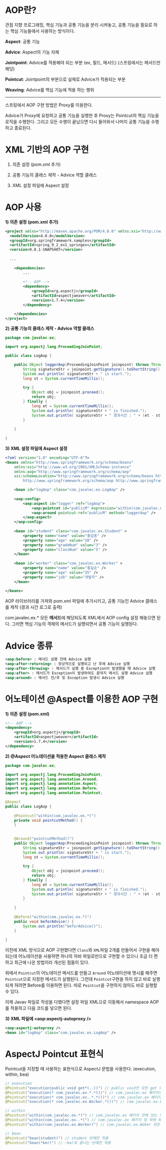 # AOP란?

관점 지향 프로그래밍, 핵심 기능과 공통 기능을 분리 시켜놓고, 공통 기능을 필요로 하는 핵심 기능들에서 사용하는 방식이다.

**Aspect**: 공통 기능

**Advice**: Aspect의 기능 자체

**Jointpoint**: Advice를 적용해야 되는 부분 (ex, 필드, 메서드) (스프링에서는 메서드만 해당)

**Pointcut**: Jointpoint의 부분으로 실제로 Advice가 적용되는 부분

**Weaving**: Advice를 핵심 기능에 적용 하는 행위

------------

스프링에서 AOP 구현 방법은 Proxy를 이용한다.

Advice가 Proxy에 요청하고 공통 기능을 실행한 후 Proxy는 Pointcut의 핵심 기능을 로직을 수행한다. 그리고 모든 수행이 끝났으면 다시 돌아와서 나머지 공통 기능을 수행하고 종료된다.



# XML 기반의 AOP 구현

1) 의존 설정 (pom.xml 추가)

2) 공통 기능의 클래스 제작 - Advice 역할 클래스

3) XML 설정 파일에 Aspect 설정



# AOP 사용

**1) 의존 설정 (pom.xml 추가)**

~~~xml
<project xmlns="http://maven.apache.org/POM/4.0.0" xmlns:xsi="http://www.w3.org/2001/XMLSchema-instance" xsi:schemaLocation="http://maven.apache.org/POM/4.0.0 http://maven.apache.org/xsd/maven-4.0.0.xsd">
  <modelVersion>4.0.0</modelVersion>
  <groupId>org.springframework.samples</groupId>
  <artifactId>spring_9_2_ex1_springex</artifactId>
  <version>0.0.1-SNAPSHOT</version>
  
  ...
	
	<dependencies>
		...
		
		<!-- AOP -->
		<dependency>
			<groupId>org.aspectj</groupId>
			<artifactId>aspectjweaver</artifactId>
			<version>1.7.4</version>
		</dependency>

	</dependencies>	
</project>
~~~



**2) 공통 기능의 클래스 제작 - Advice 역할 클래스**

~~~java
package com.javalec.ex;

import org.aspectj.lang.ProceedingJoinPoint;

public class LogAop {

	public Object loggerAop(ProceedingJoinPoint joinpoint) throws Throwable {
		String signatureStr = joinpoint.getSignature().toShortString();
		System.out.println( signatureStr + " is start.");
		long st = System.currentTimeMillis();
		
		try {
			Object obj = joinpoint.proceed();
			return obj;
		} finally {
			long et = System.currentTimeMillis();
			System.out.println( signatureStr + " is finished.");
			System.out.println( signatureStr + " 경과시간 : " + (et - st));
		}
		
	}
	
}
~~~



**3) XML 설정 파일에 Aspect 설정**

~~~xml
<?xml version="1.0" encoding="UTF-8"?>
<beans xmlns="http://www.springframework.org/schema/beans"
	xmlns:xsi="http://www.w3.org/2001/XMLSchema-instance"
	xmlns:aop="http://www.springframework.org/schema/aop"
	xsi:schemaLocation="http://www.springframework.org/schema/beans http://www.springframework.org/schema/beans/spring-beans.xsd
		http://www.springframework.org/schema/aop http://www.springframework.org/schema/aop/spring-aop-3.2.xsd">

	<bean id="logAop" class="com.javalec.ex.LogAop" />
	
	<aop:config>
		<aop:aspect id="logger" ref="logAop">
			<aop:pointcut id="publicM" expression="within(com.javalec.ex.*)"  />
			<aop:around pointcut-ref="publicM" method="loggerAop" />
		</aop:aspect>
	</aop:config>
	
	<bean id="student" class="com.javalec.ex.Student" >
		<property name="name" value="홍길동" />
		<property name="age" value="10" />
		<property name="gradeNum" value="3" />
		<property name="classNum" value="5" />
	</bean>
	
	<bean id="worker" class="com.javalec.ex.Worker" >
		<property name="name" value="홍길순" />
		<property name="age" value="35" />
		<property name="job" value="개발자" />
	</bean>
	
</beans>
~~~

AOP 라이브러리를 가져와 pom.xml 파일에 추가시키고, 공통 기능인 Advice 클래스를 제작 (경과 시간 로그로 출력)

com.javalec.ex.* 모든 **메서드**에 해당되도록 XML에서 AOP config 설정 해놓으면 된다. 그러면 핵심 기능의 객체의 메서드가 실행되면서 공통 기능이 실행된다.



# Advice 종류 

~~~xml
<aop:before> : 메서드 실행 전에 Advice 실행
<aop:after-returning> : 정상적으로 실행되고 난 후에 Advice 실행
<aop:after-throwing> : 메서드가 실행 중 Exception이 발생했을 때 Advice 실행
<aop:after> : 메서드가 Exception이 발생하여도 끝까지 메서드 실행 Advice 실행
<aop:around> : 메서드 전/후 및 Exception 발생시 Advice 실행
~~~



# 어노테이션 @Aspect를 이용한 AOP 구현

**1) 의존 설정 (pom.xml)**

~~~xml
<!-- AOP -->
<dependency>
    <groupId>org.aspectj</groupId>
    <artifactId>aspectjweaver</artifactId>
    <version>1.7.4</version>
</dependency>
~~~

**2) @Aspect 어노테이션을 적용한 Aspect 클래스 제작**

~~~java
package com.javalec.ex;

import org.aspectj.lang.ProceedingJoinPoint;
import org.aspectj.lang.annotation.Around;
import org.aspectj.lang.annotation.Aspect;
import org.aspectj.lang.annotation.Before;
import org.aspectj.lang.annotation.Pointcut;

@Aspect
public class LogAop {
	
	@Pointcut("within(com.javalec.ex.*)")
	private void pointcutMethod() {
	}
	
	
	@Around("pointcutMethod()")
	public Object loggerAop(ProceedingJoinPoint joinpoint) throws Throwable {
		String signatureStr = joinpoint.getSignature().toShortString();
		System.out.println( signatureStr + " is start.");
		long st = System.currentTimeMillis();
		
		try {
			Object obj = joinpoint.proceed();
			return obj;
		} finally {
			long et = System.currentTimeMillis();
			System.out.println( signatureStr + " is finished.");
			System.out.println( signatureStr + " 경과시간 : " + (et - st));
		}
		
	}
	
	@Before("within(com.javalec.ex.*)")
	public void beforAdvice() {
		System.out.println("beforAdvice()");
	}
	
}
~~~

이전에 XML 방식으로 AOP 구현했다면 `Class`와 `XML`파일 2개를 만들어서 구현을 해야되는데 어노테이션을 사용하면 하나의 자바 파일로만으로 구현할 수 있으니 조금 더 편하고 최근에 나온 방법이라 개선된 점들이 있다.

위에서 `Pointcut`의 어노테이션 메서드를 만들고 `Around` 어노테이션에 명시를 해주면 `Pointcut`으로 지정한 메서드가 실행된다. 그런데 `Pointcut`구현을 하지 않고 바로 실행되게 하려면 Before를 이용하면 된다. 따로 `Pointcut`을 구현하지 않아도 바로 실행할 수 있다.

이제 Javav 파일로 작성을 다했다면 설정 파일 XML으로 이동해서 namespace AOP를 적용하고 다음 코드를 넣으면 된다.

**3) XML 파일에 <aop:aspectj-autoproxy />**

~~~xml
<aop:aspectj-autoproxy />
<bean id="logAop" class="com.javalec.ex.LogAop" />
~~~



# AspectJ Pointcut 표현식

Pointcut을 지정할 때 사용하는 표현식으로 AspectJ 문법을 사용한다. (execution, within, bea)

~~~java
// execution
@Pointcut("execution(public void get*(..))") // public void인 모든 get 메서드
@Pointcut("execution(* com.javalec.ex.*.*())") // com.javalec.ex 패키지에 파라미터가 없는 모든 메서드
@Pointcut("execution(* com.javalec.ex..*.*())") // com.javalec.ex 패키지 & com.javalec.ex 하위 패키지에 파라미터가 없는 모든 메서드
@Pointcut("execution(* com.javalec.ex.Worker.*())") // com.javalec.ex.Worker 안에 모든 메서드
~~~

~~~java
// within
@Pointcut("within(com.javalec.ex.*)") // com.javalec.ex 패키지 안에 있는 모든 메서드
@Pointcut("within(com.javalec.ex..*)") // com.javalec.ex 패키지 및 하위 패키지 안에 있는 모든 메서드
@Pointcut("within(com.javalec.ex.Worker)") // com.javalec.ex.Woker 모든 메서드
~~~

~~~java
// bean
@Pointcut("bean(student)") // student 빈에만 적용
@Pointcut("bean(*ker)") // ~ker로 끝나는 빈에만 적용
~~~

